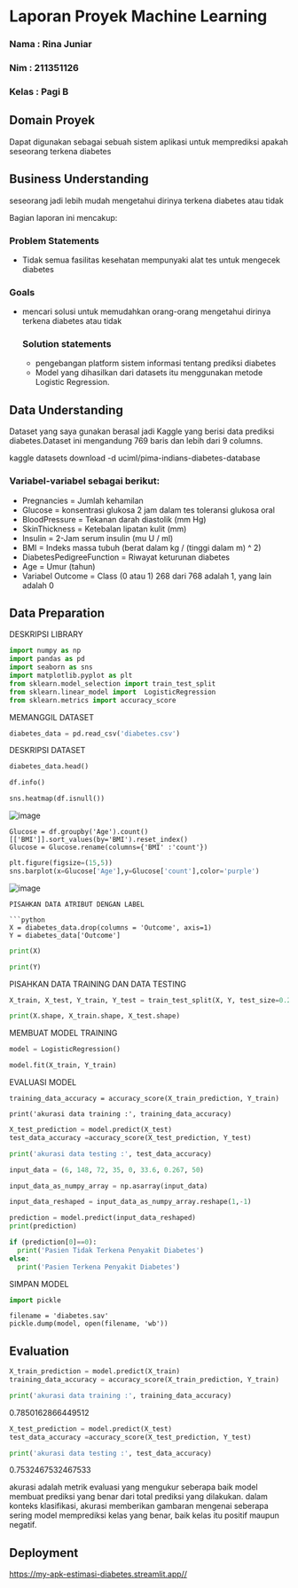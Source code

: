 # Laporan Proyek Machine Learning
### Nama : Rina Juniar
### Nim : 211351126
### Kelas : Pagi B

## Domain Proyek

Dapat digunakan sebagai sebuah sistem aplikasi untuk memprediksi apakah seseorang terkena diabetes
## Business Understanding

seseorang jadi lebih mudah mengetahui dirinya  terkena diabetes atau tidak 

Bagian laporan ini mencakup:

### Problem Statements

- Tidak semua fasilitas kesehatan mempunyaki alat tes untuk mengecek diabetes

### Goals

- mencari solusi untuk memudahkan orang-orang mengetahui dirinya terkena diabetes atau tidak

    ### Solution statements
    - pengebangan platform sistem informasi tentang prediksi diabetes
    - Model yang dihasilkan dari datasets itu menggunakan metode Logistic Regression.

## Data Understanding
Dataset yang saya gunakan berasal jadi Kaggle yang berisi data prediksi diabetes.Dataset ini mengandung 769 baris dan lebih dari 9 columns.

kaggle datasets download -d uciml/pima-indians-diabetes-database  

### Variabel-variabel sebagai berikut:
- Pregnancies = Jumlah kehamilan
- Glucose = konsentrasi glukosa 2 jam dalam tes toleransi glukosa oral
- BloodPressure = Tekanan darah diastolik (mm Hg)
- SkinThickness = Ketebalan lipatan kulit (mm)
- Insulin = 2-Jam serum insulin (mu U / ml)
- BMI = Indeks massa tubuh (berat dalam kg / (tinggi dalam m) ^ 2)
- DiabetesPedigreeFunction = Riwayat keturunan diabetes
- Age = Umur (tahun)
- Variabel Outcome = Class (0 atau 1) 268 dari 768 adalah 1, yang lain adalah 0

## Data Preparation

DESKRIPSI LIBRARY
```python
import numpy as np
import pandas as pd
import seaborn as sns
import matplotlib.pyplot as plt
from sklearn.model_selection import train_test_split
from sklearn.linear_model import  LogisticRegression
from sklearn.metrics import accuracy_score

```
MEMANGGIL DATASET
```python
diabetes_data = pd.read_csv('diabetes.csv')
```
DESKRIPSI DATASET
```python
diabetes_data.head()
```
```python
df.info()
```
```python
sns.heatmap(df.isnull())
```
![image](image(1))
```pyyhon
Glucose = df.groupby('Age').count()[['BMI']].sort_values(by='BMI').reset_index()
Glucose = Glucose.rename(columns={'BMI' :'count'})
```
```python
plt.figure(figsize=(15,5))
sns.barplot(x=Glucose['Age'],y=Glucose['count'],color='purple')
```
![image](image(2))
```
PISAHKAN DATA ATRIBUT DENGAN LABEL

```python
X = diabetes_data.drop(columns = 'Outcome', axis=1)
Y = diabetes_data['Outcome']
```
```python
print(X)
```

```python
print(Y)
```
PISAHKAN DATA TRAINING DAN DATA TESTING
```python
X_train, X_test, Y_train, Y_test = train_test_split(X, Y, test_size=0.2, stratify=Y, random_state=2 )
```
```python
print(X.shape, X_train.shape, X_test.shape)
```
MEMBUAT MODEL TRAINING
```python
model = LogisticRegression()
```
```python
model.fit(X_train, Y_train)
```
EVALUASI MODEL 
```X_train_prediction = model.predict(X_train)
training_data_accuracy = accuracy_score(X_train_prediction, Y_train)
```
```pyhton
print('akurasi data training :', training_data_accuracy)
```
```python
X_test_prediction = model.predict(X_test)
test_data_accuracy =accuracy_score(X_test_prediction, Y_test)
```
```python
print('akurasi data testing :', test_data_accuracy)
```
```python
input_data = (6, 148, 72, 35, 0, 33.6, 0.267, 50)

input_data_as_numpy_array = np.asarray(input_data)

input_data_reshaped = input_data_as_numpy_array.reshape(1,-1)

prediction = model.predict(input_data_reshaped)
print(prediction)

if (prediction[0]==0):
  print('Pasien Tidak Terkena Penyakit Diabetes')
else:
  print('Pasien Terkena Penyakit Diabetes')
```
SIMPAN MODEL
```python
import pickle
```
```pyhthon
filename = 'diabetes.sav'
pickle.dump(model, open(filename, 'wb'))
```

## Evaluation

```python
X_train_prediction = model.predict(X_train)
training_data_accuracy = accuracy_score(X_train_prediction, Y_train)
```
```python
print('akurasi data training :', training_data_accuracy)
```
0.7850162866449512
```python
X_test_prediction = model.predict(X_test)
test_data_accuracy =accuracy_score(X_test_prediction, Y_test)
```
```python
print('akurasi data testing :', test_data_accuracy)
```
0.7532467532467533

akurasi adalah metrik evaluasi yang mengukur seberapa baik model membuat prediksi yang benar dari total prediksi yang dilakukan. dalam konteks klasifikasi, akurasi memberikan gambaran mengenai seberapa sering model memprediksi kelas yang benar, baik kelas itu positif maupun negatif.
## Deployment
https://my-apk-estimasi-diabetes.streamlit.app//
